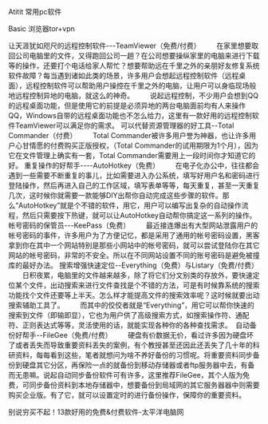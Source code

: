 Atitit 常用pc软件

Basic
浏览器tor+vpn

让天涯犹如咫尺的远程控制软件---TeamViewer（免费/付费）
　　在家里想要取回公司电脑里的文件，又得跑回公司一趟？在公司想要操纵家里的电脑来进行下载等的操作，还要打个电话给家人帮忙？想要帮助远在千里之外的亲朋好友修复系统软件故障？每当遇到诸如此类的场景，许多用户会想起远程控制软件（远程桌面），远程控制软件可以帮助用户操控在千里之外的电脑，让用户可以身临现场般地远程控制异地的电脑，就这么的神奇。
　　说起远程控制，不少用户会想到QQ的远程桌面功能，但是使用它的前提是必须异地的两台电脑面前均有人来操作QQ，Windows自带的远程桌面功能也不怎么给力，这里有一款好用的远程控制软件TeamViewer可以满足你的需求。
可以代替资源管理器的好工具--Total Commander（付费）
　　Total Commander被许多用户誉为神器，也让许多用户心甘情愿的付费购买正版授权，（Total Commander的试用期限为1个月），因为它在文件管理上确实有一套，Total Commander需要用上一段时间你才知道它的好。
重复操作的好帮手----AutoHotkey（免费）
　　在电子化办公中，往往都会遇到一些需要不断重复的事儿，比如需要进入办公系统，填写好用户名和密码进行登陆操作，然后再进入自己的工作区域，填写表单等等，每天重复，甚至一天重复几次，这时候你就需要一款能够DIY出帮你自动完成这些步骤的软件。那么“AutoHotkey”就是个不错的软件，用它，用户可以编写出复杂的自动操作流程，然后只需要按下热键，就可以让AutoHotkey自动帮你搞定这一系列的操作。
帐号密码的保管员---KeePass（免费）
　　最近接连爆出有大型网站泄露用户的帐号密码的事件，许多用户为了方便记忆，都是采用了通用的帐号密码设置，黑客拿到你在其中一个网站特别是那些小网站中的帐号密码，就可以尝试登陆你在其它网站的帐号密码，非常的不安全。所以在不同网站设置不同的账号密码是避免被撞库的最好办法。
搜索增强快速定位--Everything（免费）与Listary（免费/付费）
　　日积夜累，电脑里的文件越来越多，除了将它们分文别类的存放外，要快速定位某个文件，出动搜索来进行文件查找是个不错的方法，可是有时候靠系统的搜索功能找个文件还要等上半天。怎么样才能提高文件的搜索效率呢？这时候就要出动搜索辅助工具了。
　　而其中的佼佼者就是“Everything”，用它可以帮你快速的搜索到文件（即输即显），它也为用户供了高级搜索方式，如搜索操作符、通配符、正则表达式等等，灵活使用的话，就能实现各种你的各种查找需求。 
自动备份好帮手--FileGee（免费/付费）
　　硬盘有价数据无价，看过许多因为硬盘坏了或者丢失而导致重要资料丢失的案例，有个教授甚至还因此还丢失了几十年的科研资料，每每看到这些，笔者就想问为啥不养好备份的习惯呢。将重要资料同步备份到硬盘其它分区，再保险一点的就备份到移动存储器或者ftp服务器中去，有备而无患嘛。说起自动同步备份软件可有许多，这里推荐FileGee，其个人版为免费，可同步备份资料到本地存储器中，想要备份到局域网的其它服务器器中则需要购买企业版。有了它，就可以设置定时的进行备份操作，保障你的重要资料。




 

别说穷买不起！13款好用的免费&付费软件-太平洋电脑网
